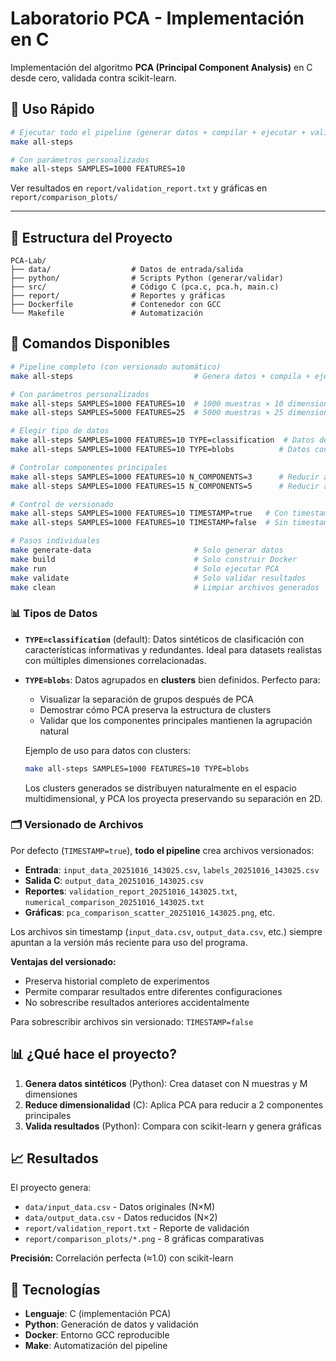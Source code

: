 # Laboratorio PCA - Implementación en C

Implementación del algoritmo **PCA (Principal Component Analysis)** en C desde cero, validada contra scikit-learn.

## 🚀 Uso Rápido

```bash
# Ejecutar todo el pipeline (generar datos + compilar + ejecutar + validar)
make all-steps

# Con parámetros personalizados
make all-steps SAMPLES=1000 FEATURES=10
```

Ver resultados en `report/validation_report.txt` y gráficas en `report/comparison_plots/`

---

## 📁 Estructura del Proyecto

```text
PCA-Lab/
├── data/                  # Datos de entrada/salida
├── python/                # Scripts Python (generar/validar)
├── src/                   # Código C (pca.c, pca.h, main.c)
├── report/                # Reportes y gráficas
├── Dockerfile             # Contenedor con GCC
└── Makefile               # Automatización
```

## 🔧 Comandos Disponibles

```bash
# Pipeline completo (con versionado automático)
make all-steps                           # Genera datos + compila + ejecuta + valida

# Con parámetros personalizados
make all-steps SAMPLES=1000 FEATURES=10  # 1000 muestras × 10 dimensiones
make all-steps SAMPLES=5000 FEATURES=25  # 5000 muestras × 25 dimensiones

# Elegir tipo de datos
make all-steps SAMPLES=1000 FEATURES=10 TYPE=classification  # Datos de clasificación (default)
make all-steps SAMPLES=1000 FEATURES=10 TYPE=blobs          # Datos con clusters

# Controlar componentes principales
make all-steps SAMPLES=1000 FEATURES=10 N_COMPONENTS=3      # Reducir a 3 componentes (default: 2)
make all-steps SAMPLES=1000 FEATURES=15 N_COMPONENTS=5      # Reducir a 5 componentes

# Control de versionado
make all-steps SAMPLES=1000 FEATURES=10 TIMESTAMP=true   # Con timestamp (default)
make all-steps SAMPLES=1000 FEATURES=10 TIMESTAMP=false  # Sin timestamp (sobrescribe)

# Pasos individuales
make generate-data                       # Solo generar datos
make build                               # Solo construir Docker
make run                                 # Solo ejecutar PCA
make validate                            # Solo validar resultados
make clean                               # Limpiar archivos generados
```

### 📊 Tipos de Datos

- **`TYPE=classification`** (default): Datos sintéticos de clasificación con características informativas y redundantes. Ideal para datasets realistas con múltiples dimensiones correlacionadas.

- **`TYPE=blobs`**: Datos agrupados en **clusters** bien definidos. Perfecto para:
  - Visualizar la separación de grupos después de PCA
  - Demostrar cómo PCA preserva la estructura de clusters
  - Validar que los componentes principales mantienen la agrupación natural
  
  Ejemplo de uso para datos con clusters:
  
  ```bash
  make all-steps SAMPLES=1000 FEATURES=10 TYPE=blobs
  ```
  
  Los clusters generados se distribuyen naturalmente en el espacio multidimensional, y PCA los proyecta preservando su separación en 2D.

### 🗂️ Versionado de Archivos

Por defecto (`TIMESTAMP=true`), **todo el pipeline** crea archivos versionados:

- **Entrada**: `input_data_20251016_143025.csv`, `labels_20251016_143025.csv`
- **Salida C**: `output_data_20251016_143025.csv`
- **Reportes**: `validation_report_20251016_143025.txt`, `numerical_comparison_20251016_143025.txt`
- **Gráficas**: `pca_comparison_scatter_20251016_143025.png`, etc.

Los archivos sin timestamp (`input_data.csv`, `output_data.csv`, etc.) siempre apuntan a la versión más reciente para uso del programa.

**Ventajas del versionado:**

- Preserva historial completo de experimentos
- Permite comparar resultados entre diferentes configuraciones
- No sobrescribe resultados anteriores accidentalmente

Para sobrescribir archivos sin versionado: `TIMESTAMP=false`

## 📊 ¿Qué hace el proyecto?

1. **Genera datos sintéticos** (Python): Crea dataset con N muestras y M dimensiones
2. **Reduce dimensionalidad** (C): Aplica PCA para reducir a 2 componentes principales
3. **Valida resultados** (Python): Compara con scikit-learn y genera gráficas

## 📈 Resultados

El proyecto genera:

- `data/input_data.csv` - Datos originales (N×M)
- `data/output_data.csv` - Datos reducidos (N×2)
- `report/validation_report.txt` - Reporte de validación
- `report/comparison_plots/*.png` - 8 gráficas comparativas

**Precisión:** Correlación perfecta (≈1.0) con scikit-learn

## 🐳 Tecnologías

- **Lenguaje**: C (implementación PCA)
- **Python**: Generación de datos y validación
- **Docker**: Entorno GCC reproducible
- **Make**: Automatización del pipeline
